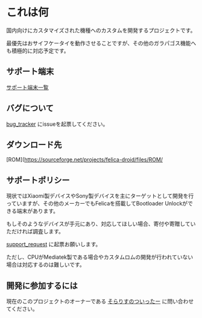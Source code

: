 # これは何

国内向けにカスタマイズされた機種へのカスタムを開発するプロジェクトです。

最優先はおサイフケータイを動作させることですが、その他のガラパゴス機能へも積極的に対応予定です。

## サポート端末

[サポート端末一覧](/docs/DEVICE.md)

## バグについて

[bug_tracker](https://github.com/felica-droid/bug_tracker) にissueを起票してください。

## ダウンロード先

[ROM](https://sourceforge.net/projects/felica-droid/files/ROM/

## サポートポリシー

現状ではXiaomi製デバイスやSony製デバイスを主にターゲットとして開発を行っていますが、その他のメーカーでもFelicaを搭載してBootloader Unlockができる端末があります。

もしそのようなデバイスが手元にあり、対応してほしい場合、寄付や寄贈していただければ調査します。

[support_request](https://github.com/felica-droid/support_request) に起票お願いします。



ただし、CPUがMediatek製である場合やカスタムロムの開発が行われていない場合は対応するのは難しいです。

## 開発に参加するには

現在のこのプロジェクトのオーナーである
[そらりすのついったー](https://x.com/soralis_0912)
に問い合わせてください。

